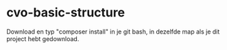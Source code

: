 # cvo-basic-structure
Download en typ "composer install" in je git bash, in dezelfde map als je dit project hebt gedownload.
